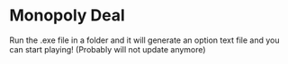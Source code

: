# Monopoly Deal
Run the .exe file in a folder and it will generate an option text file and you can start playing!
(Probably will not update anymore)
